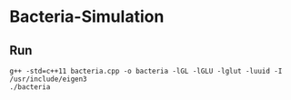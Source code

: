 # Bacteria-Simulation

## Run 
```
g++ -std=c++11 bacteria.cpp -o bacteria -lGL -lGLU -lglut -luuid -I /usr/include/eigen3
./bacteria
```
